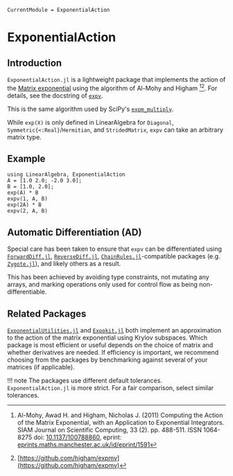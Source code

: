 ```@meta
CurrentModule = ExponentialAction
```

# ExponentialAction

## Introduction

`ExponentialAction.jl` is a lightweight package that implements the action of the [Matrix exponential](https://en.wikipedia.org/wiki/Matrix_exponential) using the algorithm of Al-Mohy and Higham [^AlMohyHigham2011][^Expmv].
For details, see the docstring of [`expv`](@ref).

[^AlMohyHigham2011]: Al-Mohy, Awad H. and Higham, Nicholas J. (2011) Computing the Action of the Matrix Exponential, with an Application to Exponential Integrators.
    SIAM Journal on Scientific Computing, 33 (2). pp. 488-511. ISSN 1064-8275
    doi: [10.1137/100788860](https://doi.org/10.1137/100788860),
    eprint: [eprints.maths.manchester.ac.uk/id/eprint/1591](http://eprints.maths.manchester.ac.uk/id/eprint/1591)
[^Expmv]: [https://github.com/higham/expmv](https://github.com/higham/expmv)

This is the same algorithm used by SciPy's [`expm_multiply`](https://docs.scipy.org/doc/scipy/reference/generated/scipy.sparse.linalg.expm_multiply.html).

While `exp(X)` is only defined in LinearAlgebra for `Diagonal`, `Symmetric{<:Real}`/`Hermitian`, and `StridedMatrix`, `expv` can take an arbitrary matrix type.

## Example

```@repl 1
using LinearAlgebra, ExponentialAction
A = [1.0 2.0; -2.0 3.0];
B = [1.0, 2.0];
exp(A) * B
expv(1, A, B)
exp(2A) * B
expv(2, A, B)
```

## Automatic Differentiation (AD)

Special care has been taken to ensure that `expv` can be differentiated using [`ForwardDiff.jl`](https://github.com/JuliaDiff/ForwardDiff.jl), [`ReverseDiff.jl`](https://github.com/JuliaDiff/ReverseDiff.jl), [`ChainRules.jl`](https://github.com/JuliaDiff/ChainRules.jl/)-compatible packages (e.g. [`Zygote.jl`](https://github.com/FluxML/Zygote.jl)), and likely others as a result.

This has been achieved by avoiding type constraints, not mutating any arrays, and marking operations only used for control flow as being non-differentiable.

## Related Packages

[`ExponentialUtilities.jl`](https://github.com/SciML/ExponentialUtilities.jl) and [`Expokit.jl`](https://github.com/acroy/Expokit.jl) both implement an approximation to the action of the matrix exponential using Krylov subspaces.
Which package is most efficient or useful depends on the choice of matrix and whether derivatives are needed.
If efficiency is important, we recommend choosing from the packages by benchmarking against several of your matrices (if applicable).

!!! note
    The packages use different default tolerances.
    `ExponentialAction.jl` is more strict.
    For a fair comparison, select similar tolerances.

